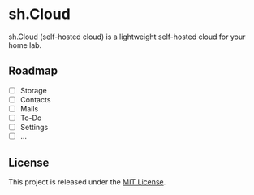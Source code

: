 # sh.Cloud

sh.Cloud (self-hosted cloud) is a lightweight self-hosted cloud for your home lab.

## Roadmap

- [ ] Storage
- [ ] Contacts
- [ ] Mails
- [ ] To-Do
- [ ] Settings
- [ ] ...

## License

This project is released under the [MIT License](./LICENSE.md).
